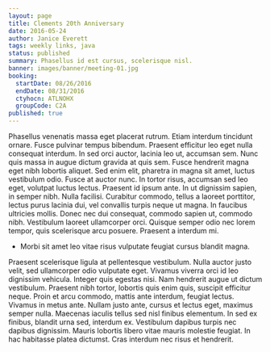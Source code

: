 ```yaml
---
layout: page
title: Clements 20th Anniversary
date: 2016-05-24
author: Janice Everett
tags: weekly links, java
status: published
summary: Phasellus id est cursus, scelerisque nisl.
banner: images/banner/meeting-01.jpg
booking:
  startDate: 08/26/2016
  endDate: 08/31/2016
  ctyhocn: ATLNOHX
  groupCode: C2A
published: true
---
```

Phasellus venenatis massa eget placerat rutrum. Etiam interdum tincidunt ornare. Fusce pulvinar tempus bibendum. Praesent efficitur leo eget nulla consequat interdum. In sed orci auctor, lacinia leo ut, accumsan sem. Nunc quis massa in augue dictum gravida at quis sem. Fusce hendrerit magna eget nibh lobortis aliquet. Sed enim elit, pharetra in magna sit amet, luctus vestibulum odio.
Fusce at auctor nunc. In tortor risus, accumsan sed leo eget, volutpat luctus lectus. Praesent id ipsum ante. In ut dignissim sapien, in semper nibh. Nulla facilisi. Curabitur commodo, tellus a laoreet porttitor, lectus purus lacinia dui, vel convallis turpis neque ut magna. In faucibus ultricies mollis. Donec nec dui consequat, commodo sapien ut, commodo nibh. Vestibulum laoreet ullamcorper orci. Quisque semper odio nec lorem tempor, quis scelerisque arcu posuere. Praesent a interdum mi.

* Morbi sit amet leo vitae risus vulputate feugiat cursus blandit magna.

Praesent scelerisque ligula at pellentesque vestibulum. Nulla auctor justo velit, sed ullamcorper odio vulputate eget. Vivamus viverra orci id leo dignissim vehicula. Integer quis egestas nisi. Nam hendrerit augue ut dictum vestibulum. Praesent nibh tortor, lobortis quis enim quis, suscipit efficitur neque. Proin et arcu commodo, mattis ante interdum, feugiat lectus. Vivamus in metus ante.
Nullam justo ante, cursus et lectus eget, maximus semper nulla. Maecenas iaculis tellus sed nisl finibus elementum. In sed ex finibus, blandit urna sed, interdum ex. Vestibulum dapibus turpis nec dapibus dignissim. Mauris lobortis libero vitae mauris molestie feugiat. In hac habitasse platea dictumst. Cras interdum nec risus et hendrerit.
